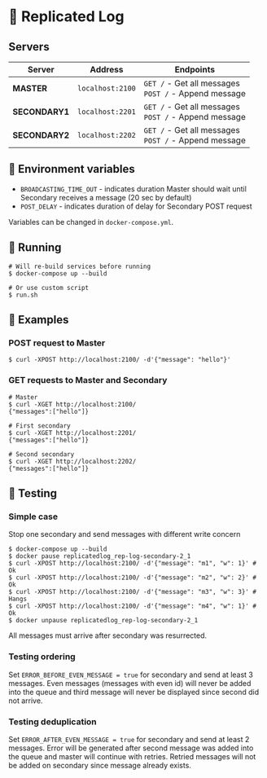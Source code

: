 # 📝 Replicated Log

##  Servers

| Server  | Address | Endpoints |
| ------------- | ------------- | --- |
| **MASTER**  | `localhost:2100`  | `GET /` - Get all messages<br> `POST /` - Append message |
| **SECONDARY1**  | `localhost:2201`  |  `GET /` - Get all messages<br> `POST /` - Append message |
| **SECONDARY2**  | `localhost:2202`  | `GET /` - Get all messages<br> `POST /` - Append message |

## 🌳 Environment variables

- `BROADCASTING_TIME_OUT` - indicates duration Master should wait until Secondary receives a message (20 sec by default)
- `POST_DELAY` - indicates duration of delay for Secondary POST request

Variables can be changed in `docker-compose.yml`.

## 🐳 Running

```
# Will re-build services before running
$ docker-compose up --build

# Or use custom script
$ run.sh
```

## 🐢 Examples

### POST request to Master

```
$ curl -XPOST http://localhost:2100/ -d'{"message": "hello"}'
```

### GET requests to Master and Secondary

```
# Master
$ curl -XGET http://localhost:2100/
{"messages":["hello"]}

# First secondary
$ curl -XGET http://localhost:2201/
{"messages":["hello"]}

# Second secondary
$ curl -XGET http://localhost:2202/
{"messages":["hello"]}
```

## 🧪 Testing

### Simple case

Stop one secondary and send messages with different write concern

```
$ docker-compose up --build
$ docker pause replicatedlog_rep-log-secondary-2_1
$ curl -XPOST http://localhost:2100/ -d'{"message": "m1", "w": 1}' # Ok
$ curl -XPOST http://localhost:2100/ -d'{"message": "m2", "w": 2}' # Ok
$ curl -XPOST http://localhost:2100/ -d'{"message": "m3", "w": 3}' # Hangs
$ curl -XPOST http://localhost:2100/ -d'{"message": "m4", "w": 1}' # Ok
$ docker unpause replicatedlog_rep-log-secondary-2_1
```

All messages must arrive after secondary was resurrected.

### Testing ordering

Set `ERROR_BEFORE_EVEN_MESSAGE = true` for secondary and send at least 3 messages. Even messages (messages with even id)
will never be added into the queue and third message will never be displayed since second did not arrive.

### Testing deduplication

Set `ERROR_AFTER_EVEN_MESSAGE = true` for secondary and send at least 2 messages. Error will be generated after second
message was added into the queue and master will continue with retries. Retried messages will not be added on secondary
since message already exists.
